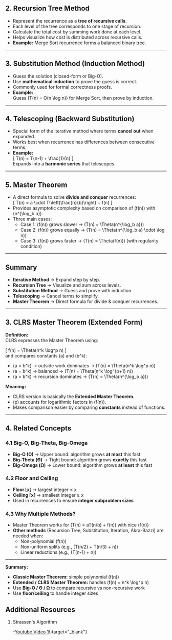 ## 2. Recursion Tree Method

- Represent the recurrence as a **tree of recursive calls**.
- Each level of the tree corresponds to one stage of recursion.
- Calculate the total cost by summing work done at each level.
- Helps visualize how cost is distributed across recursive calls.
- **Example:** Merge Sort recurrence forms a balanced binary tree.

---

## 3. Substitution Method (Induction Method)

- Guess the solution (closed-form or Big-O).
- Use **mathematical induction** to prove the guess is correct.
- Commonly used for formal correctness proofs.
- **Example:**  
  Guess \(T(n) = O(n \log n)\) for Merge Sort, then prove by induction.

---

## 4. Telescoping (Backward Substitution)

- Special form of the iterative method where terms **cancel out** when expanded.
- Works best when recurrence has differences between consecutive terms.
- **Example:**  
  \[
  T(n) = T(n-1) + \frac{1}{n}
  \]  
  Expands into a **harmonic series** that telescopes.

---

## 5. Master Theorem

- A direct formula to solve **divide and conquer** recurrences:  
  \[
  T(n) = a \cdot T\!\left(\frac{n}{b}\right) + f(n)
  \]
- Provides asymptotic complexity based on comparison of \(f(n)\) with \(n^{\log_b a}\).
- Three main cases:
  - Case 1: \(f(n)\) grows slower → \(T(n) = \Theta(n^{\log_b a})\)
  - Case 2: \(f(n)\) grows equally → \(T(n) = \Theta(n^{\log_b a} \cdot \log n)\)
  - Case 3: \(f(n)\) grows faster → \(T(n) = \Theta(f(n))\) (with regularity condition)

---

## Summary

- **Iterative Method** → Expand step by step.
- **Recursion Tree** → Visualize and sum across levels.
- **Substitution Method** → Guess and prove with induction.
- **Telescoping** → Cancel terms to simplify.
- **Master Theorem** → Direct formula for divide & conquer recurrences.

<!-- Need to add in the master theorem part -->

---

## 3. CLRS Master Theorem (Extended Form)

**Definition:**  
CLRS expresses the Master Theorem using:

\[
f(n) = \Theta(n^k \log^p n)
\]  
and compares constants \(a\) and \(b^k\):

- \(a < b^k\) → outside work dominates → \(T(n) = \Theta(n^k \log^p n)\)
- \(a = b^k\) → balanced → \(T(n) = \Theta(n^k \log^{p+1} n)\)
- \(a > b^k\) → recursion dominates → \(T(n) = \Theta(n^{\log_b a})\)

**Meaning:**

- CLRS version is basically the **Extended Master Theorem**.
- \(p\) accounts for logarithmic factors in \(f(n)\).
- Makes comparison easier by comparing **constants** instead of functions.

---

## 4. Related Concepts

### 4.1 Big-O, Big-Theta, Big-Omega

- **Big-O (O)** → Upper bound: algorithm grows **at most** this fast
- **Big-Theta (Θ)** → Tight bound: algorithm grows **exactly** this fast
- **Big-Omega (Ω)** → Lower bound: algorithm grows **at least** this fast

### 4.2 Floor and Ceiling

- **Floor ⌊x⌋** → largest integer ≤ x
- **Ceiling ⌈x⌉** → smallest integer ≥ x
- Used in recurrences to ensure **integer subproblem sizes**

### 4.3 Why Multiple Methods?

- Master Theorem works for \(T(n) = aT(n/b) + f(n)\) with nice \(f(n)\)
- **Other methods** (Recursion Tree, Substitution, Iteration, Akra-Bazzi) are needed when:
  - Non-polynomial \(f(n)\)
  - Non-uniform splits (e.g., \(T(n/2) + T(n/3) + n\))
  - Linear reductions (e.g., \(T(n-1) + n\))

---

**Summary:**

- **Classic Master Theorem:** simple polynomial \(f(n)\)
- **Extended / CLRS Master Theorem:** handles \(f(n) = n^k \log^p n\)
- Use **Big-O / Θ / Ω** to compare recursive vs non-recursive work
- Use **floor/ceiling** to handle integer sizes

## Additional Resources

1. Strassen's Algorithm

   -[Youtube Video 1](https://www.youtube.com/watch?v=OSelhO6Qnlc){:target="\_blank"}
